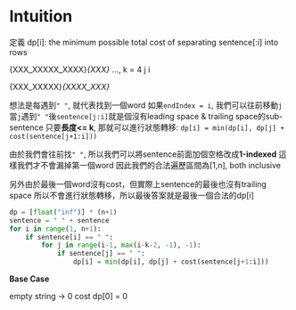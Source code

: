 # Intuition

定義 dp[i]: the minimum possible total cost of separating sentence[:i] into rows

{XXX_XXXXX_XXXX}_{XXX}_ ..., k = 4
                j     i
                
{XXX_XXXXX}_{XXXX_XXX}_

想法是每遇到`" "`, 就代表找到一個word
如果`endIndex = i`, 我們可以往前移動`j`
當`j`遇到`" "`後`sentence[j:i]`就是個沒有leading space & trailing space的sub-sentence
只要**長度<= k**, 那就可以進行狀態轉移:
`dp[i] = min(dp[i], dp[j] + cost(sentence[j+1:i]))`

由於我們會往前找`" "`, 所以我們可以將sentence前面加個空格改成**1-indexed**
這樣我們才不會漏掉第一個word
因此我們的合法遍歷區間為[1,n], both inclusive

另外由於最後一個word沒有cost，但實際上sentence的最後也沒有trailing space
所以不會進行狀態轉移，所以最後答案就是最後一個合法的dp[i]

```py
dp = [float("inf")] * (n+1)
sentence = " " + sentence
for i in range(1, n+1):
    if sentence[i] == " ":
        for j in range(i-1, max(i-k-2, -1), -1):
            if sentence[j] == " ":
                dp[i] = min(dp[i], dp[j] + cost(sentence[j+1:i]))
```

**Base Case**

empty string -> 0 cost
dp[0] = 0
